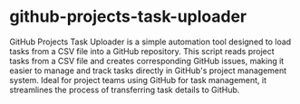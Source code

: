 # github-projects-task-uploader
 GitHub Projects Task Uploader is a simple automation tool designed to load tasks from a CSV file into a GitHub repository. This script reads project tasks from a CSV file and creates corresponding GitHub issues, making it easier to manage and track tasks directly in GitHub's project management system. Ideal for project teams using GitHub for task management, it streamlines the process of transferring task details to GitHub.
